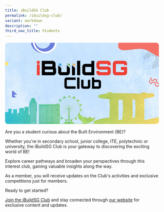 ```yaml
---
title: iBuildSG Club
permalink: /ibuildsg-club/
variant: markdown
description: ""
third_nav_title: Students
---
```

![](/images/masthead_ibuildsg.png)

<p>Are you a student curious about the Built Environment (BE)?</p>

<p>Whether you're in secondary school, junior college, ITE, polytechnic or
university, the iBuildSG Club is your gateway to discovering the exciting
world of BE!</p>

<p>Explore career pathways and broaden your perspectives through this interest club, gaining valuable insights along the way.</p>

<p>As a member, you will receive updates on the Club's activities and exclusive competitions just for members.</p>

<p>Ready to get started?</p>

<p><a href="https://form.gov.sg/5f113808dba1d90011ca8ff3" rel="noopener noreferrer nofollow" target="_blank">Join the iBuildSG Club</a> and stay connected through <a href="/ibuildsg-club/home/" rel="noopener noreferrer nofollow" target="_blank">our website</a> for exclusive content and updates.</p>